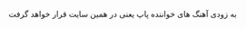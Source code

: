 <HTML>
<head>
<title>Jz muic</title>
</head>
<p>به زودی آهنگ های خواننده پاپ یعنی در همین سایت قرار خواهد گرفت </p>
</html>
